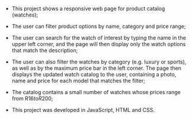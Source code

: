 - This project shows a responsive web page for product catalog (watches);
  
- The user can filter product options by name, category and price range;

- The user can search for the watch of interest by typing the name in the upper left corner, and the page will then display only the watch options that match the description;

- The user can also filter the watches by category (e.g. luxury or sports), as well as by the maximum price bar in the left corner. The page then displays the updated watch catalog to the user, containing a photo, name and price for each model that matches the filter;

- The catalog contains a small number of watches whose prices range from R$16 to R$200;

- This project was developed in JavaScript, HTML and CSS.
